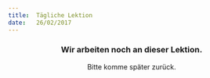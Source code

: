 ```yaml
---
title:  Tägliche Lektion
date:   26/02/2017
---
```


### <center>Wir arbeiten noch an dieser Lektion.</center>
<center>Bitte komme später zurück.</center>